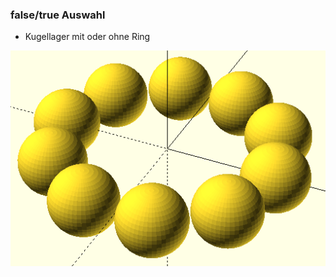 ### false/true Auswahl
- Kugellager mit oder ohne Ring

![image](https://github.com/frankyhub/openscad-Beispiele/blob/master/012%20Programm-Modul%20true-false/012%20Kugellager%20true-false.png)
